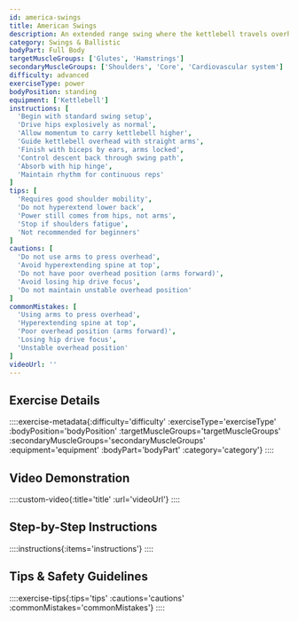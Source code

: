 ```yaml
---
id: america-swings
title: American Swings
description: An extended range swing where the kettlebell travels overhead, requiring greater shoulder mobility and stability while increasing the work demand compared to traditional Russian swings.
category: Swings & Ballistic
bodyPart: Full Body
targetMuscleGroups: ['Glutes', 'Hamstrings']
secondaryMuscleGroups: ['Shoulders', 'Core', 'Cardiovascular system']
difficulty: advanced
exerciseType: power
bodyPosition: standing
equipment: ['Kettlebell']
instructions: [
  'Begin with standard swing setup',
  'Drive hips explosively as normal',
  'Allow momentum to carry kettlebell higher',
  'Guide kettlebell overhead with straight arms',
  'Finish with biceps by ears, arms locked',
  'Control descent back through swing path',
  'Absorb with hip hinge',
  'Maintain rhythm for continuous reps'
]
tips: [
  'Requires good shoulder mobility',
  'Do not hyperextend lower back',
  'Power still comes from hips, not arms',
  'Stop if shoulders fatigue',
  'Not recommended for beginners'
]
cautions: [
  'Do not use arms to press overhead',
  'Avoid hyperextending spine at top',
  'Do not have poor overhead position (arms forward)',
  'Avoid losing hip drive focus',
  'Do not maintain unstable overhead position'
]
commonMistakes: [
  'Using arms to press overhead',
  'Hyperextending spine at top',
  'Poor overhead position (arms forward)',
  'Losing hip drive focus',
  'Unstable overhead position'
]
videoUrl: ''
---
```


## Exercise Details

::::exercise-metadata{:difficulty='difficulty' :exerciseType='exerciseType' :bodyPosition='bodyPosition' :targetMuscleGroups='targetMuscleGroups' :secondaryMuscleGroups='secondaryMuscleGroups' :equipment='equipment' :bodyPart='bodyPart' :category='category'}
::::

## Video Demonstration

::::custom-video{:title='title' :url='videoUrl'}
::::

## Step-by-Step Instructions

::::instructions{:items='instructions'}
::::

## Tips & Safety Guidelines

::::exercise-tips{:tips='tips' :cautions='cautions' :commonMistakes='commonMistakes'}
::::
